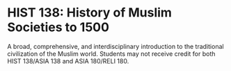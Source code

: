 # HIST 138: History of Muslim Societies to 1500

A broad, comprehensive, and interdisciplinary introduction to the traditional civilization of the Muslim world. Students may not receive credit for both HIST 138/ASIA 138 and ASIA 180/RELI 180.